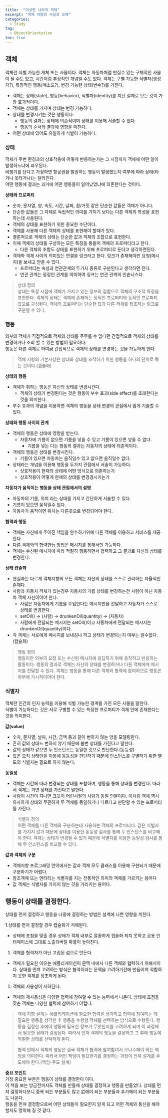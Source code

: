 ```yaml
---
title:  "이상한 나라의 객체"
excerpt: "객체 지향의 사실과 오해"
categories:
  - Study
tag:
  - ObjectOrientation
toc: true
---
```


## 객체 
객체란 식별 가능한 개체 또는 사물이다. 객체는 자동차처럼 만질수 있는 구체적인 사물이 될 수도 있고, 시간처럼 추상적인 개념일 수도 있다. 객체는 구별 가능한 식별자(생성자?), 특징적인 행동(메소드?), 변경 가능한 상태(변수?)를 가진다.

- 객체는 상태(state), 행동(behavior), 식별자(identity)를 지닌 실체로 보는 것이 가장 효과적이다.
- 객체는 상태를 가지며 상태는 변경 가능하다.
- 상태를 변경시키는 것은 행동이다.
  * 행동의 결과는 상태에 의존적이며 상태를 이용해 서술할 수 있다.
  * 행동의 순서와 결과에 영향을 미친다.
- 어떤 상태에 있어도 유일하게 식별이 가능하다.


### 상태
객체가 주변 환경과의 상호작용에 어떻게 반응하는가는 그 시점까지 객체에 어떤 일이 발생하느냐에 좌우된다.  
비행기를 탄다고 가정하면 항공권을 발권하는 행동이 발생했는지 여부에 따라 상태(타거나 못타거나)는 달라진다.   
어떤 행동에 결과는 과거에 어떤 행동들이 일어났었냐에 의존한다는 것이다.

**상태와 프로퍼티**
- 숫자, 문자열, 양, 속도, 시간, 날짜, 참/거짓 같은 단순한 값들은 객체가 아니다. 
- 단순한 값들은 그 자체로 독립적인 의미를 가지기 보다는 다른 객체의 특성을 표현하는데 사용된다.
- 객체의 상태를 표현하기 위한 중요한 수단이다.
- 객체를 사용해 다른 객체의 상태를 표현해야 할때가 있다.
- 결론적으로 객체의 상태는 단순한 값과 객체의 조합으로 표현한다.
- 이때 객체의 상태를 구성하는 모든 특징을 통들어 객체의 프로퍼티라고 한다.
  * 다른 객체의 조합도 상태를 표현하기 위해 프로퍼티로 둔다고 생각하면된다.
- 객체와 객체 사이의 의미있는 연결을 링크라고 한다. 링크가 존재해야만 요청(메시지)을 보내고 받을 수 있다.
  * 프로퍼티는 속성과 연관관계의 두가지 종류로 구분된다고 생각하면 된다.
  * 연관 관계는 정정인 관계를 의미하여 링크는 연관 관계의 인슽너스다.

>상태 정의  
>상태는 특정 시점에 객체가 가지고 있는 정보의 집합으로 객체의 구조적 특징을 표현한다. 객체의 상태는 객체에 존재하는 정적인 프로퍼티와 동적인 프로퍼티 값으로 구성된다. 객체의 프로퍼티는 단순한 값과 다른 객체를 참조하는 링크로 구분할 수 있다.


### 행동
외부의 객체가 직접적으로 객체의 상태를 주무를 수 없다면 간접적으로 객체의 상태를 변경하거나 조회 할 수 있는 방법이 필요하다.  
행동은 다른 객체로 하여금 간접적으로 객체의 상태를 변경하는 것을 가능하게 한다.

>객체 지향의 기본사상은 상태와 상태를 조작하기 위한 행동을 하나의 단위로 묶는 것이다.(캡슐화)

**상태와 행동**  
- 객체가 취하는 행동은 자신의 상태를 변경시킨다.
  * 객체의 상태가 변경된다는 것은 행동이 부수 효과(side effect)를 초래한다는 것을 의미한다.
- 부수 효과의 개념을 이용하면 객체의 행동을 상태 변경의 관점에서 쉽게 기술할 수 있다.


**상태와 행동 사이의 관계**
- 객체의 행동은 상태에 영향을 받는다.
  * 자동차에 기름이 없으면 기름을 넣을 수 있고 기름이 있으면 넣을 수 없다.
    * 기름을 넣는 다는 행동의 결과는 자동차의 상태에 의존적이다.
- 객체의 행동은 상태를 변경시킨다.
  * 기름이 있으면 자동차는 움직일수 있고 없으면 움직일수 없다.
- 상태라는 개념을 이용해 행동을 두가지 관점에서 서술이 가능하다.
  * 상호작용이 현재의 상태에 어떤 방식으로 의존하는가
  * 상호작용이 어떻게 현재의 상태를 변경경시키는가

**자동차가 움직이는 행동을 상태 관점에서의 설명**
- 자동차의 기름, 위치 라는 상태를 가지고 간단하게 서술할 수 있다.
- 기름이 있으면 움직일수 있다.
- 자동차가 움직이면 위치는 다른곳으로 변경되어야 한다.

**협력과 행동**
- 객체는 자신에게 주어진 책임을 완수하기위해 다른 객체를 이용하고 서비스를 제공한다.
- 다른 객체와의 협력한늡 방법은 메시지를 통해서만 가능하다.
- 객체는 수신된 메시지에 따라 적절히 행동하면서 협력하고 그 결과로 자신의 상태를 변경한다.

**상태 캡슐화**
- 현실과는 다르게 객체지향의 모든 객체는 자신의 상태를 스스로 관리하는 자율적인 존재다.
- 사람과 자동차 객체가 있는경우 자동차의 기름 상태를 변경하는건 사람이 아닌 자동차 객체 자신이어야 한다.
  * 사람은 자동차에게 기름을 주입한다는 메시지만을 전달하고 자동차가 스스로 상태를 변경한다.
  * setOil() -> (사람) -> drunkenOil(quantity) -> (자동차)
  * 사람에게 전달되는 메시지는 setOil()이고 자동차에게 전달되는 메시지는 drunkenOil(quantity)이다.
- 각 객체는 서로에게 메시지를 보내김나 하고 상태가 변경되는지 여부는 알수없다.(캡슐화)

>행동 정의  
>행동이란 외부의 요청 또는 수신된 메시지에 응답하기 위해 동작하고 반응하는 활동이다. 행동의 결과로 객체는 자신의 상태를 변경하거나 다른 객체에게 메시지를 전달할 수 있다. 객체는 행동을 통해 다른 객체와 협력에 참여하므로 행동은 외부에 가시적이어야 한다.


### 식별자
객체란 인간의 인지 능력을 이용해 식별 가능한 경계를 가진 모든 사물을 말한다.  
식별이 가능하다는 것은 서로 구별할 수 있는 특정한 프로퍼티가 객체 안에 존재한다는 것을 의미한다.  


**값(value)**
- 숫자, 문자열, 날짜, 시간, 금액 등과 같이 변하지 않는 양을 모델링한다.
- 흔히 값의 상태느 변하지 않기 때문에 불변 상태를 가진다고 말한다.
- 값의 상태가 같으면 두 인스턴스는 동일한 것으로 판단한다.(동등성)
- 값은 오직 상태만을 이용해 동등성을 판단하기 때문에 인스턴스를 구별하기 위한 별도의 식별자는 필요로 하지 않는다.

**동일성**
- 객체는 시간에 따라 변경되는 상태를 포함하며, 행동을 통해 상태를 변경한다. 따라서 객체는 가변 상태를 가진다고 말한다.
- 사람이 시간이 지나면 크듯이 어린시절의 사람과 동일 인물이다. 이처럼 객체 역시 유사하게 상태와 무관하게 두 객체를 동일하거나 다르다고 판단할 수 있는 프로퍼티를 가진다.

>식별자 정의  
>어떤 객체를 다른 객체와 구분하는데 사용하는 객체의 프로퍼티다. 값은 식별자를 가지지 않기 때문에 상태를 이용한 동등성 검사를 통해 두 인스턴스를 비교해야 한다. 객체는 상태가 변경될 수 있기 때문에 식별자를 이용한 동일성 검사를 통해 두 인스턴스를 비교할 수 있다.

**값과 객체의 구분**
- 객체지향 프로그래밍 언어에서는 값과 객체 모두 클래스를 이용해 구현되기 때문에 구분하기가 어렵다. 
- 참조객체 또는 엔티티는 식별자를 지는 전통적인 의미의 객체를 가르키는 용어다
- 값 객체는 식별자를 가지지 않는 갓을 가리키는 용어다.


## 행동이 상태를 결정한다.
상태를 먼저 결정하고 행동을 나중에 결정하는 방법은 설계에 나쁜 영향을 끼친다.

1.상태를 먼저 결정할 경우 캡슐화가 저해된다.
  * 상태에 초첨을 맞출 경우 상태가 객체 내부로 깔끔하게 캡슐화 되지 못하고 공용 인터페이스에 그대로 노출되버릴 확률이 높아진다.
1. 객체를 협력자가 아닌 고립된 섬으로 만든다.
  * 객체가 필요한 이유는 애플리케이션이 문맥 내에서 다른 객체와 협력하기 위해서이다. 상태를 먼져 고려하는 방식은 협력이라는 문맥을 고려하기전에 만들어져 적합하지 못한 객체를 장초하게 된다.
1. 객체의 사용성이 저하된다.
  * 객체의 재사용성은 다양한 협력에 참여할 수 있는 능력에서 나온다. 상태에 초점을 맞춘 객체는 다양한 협력에 참여하기 어렵다.

>객체 지향 설계는 애플리케이션에 필요한 협력을 생각하고 협력에 참여하는 데 필요한 행동을 생각한 후 행동을 수행할 객체를 선택하는 방식으로 수행된다. 행동을 결정한 후에야 행동에 필요한 정보가 무엇인지를 고려하게 되며 이 과정에서 필요한 상태가 결정된다. 따라서 먼저 객체의 행동을 결정하고 그 후에 행동에 적절한 상태를 선택하게 된다.
>  
>협력 안에서 객체의 행동은 결국 객체가 협력에 참여함녀서 오나수해야 하는 책임을 의미한다. 따라서 어떤 책임이 필요한가를 결정하는 과정이 전체 설계를 주도해야 한다.(책임-주도 설계)

**중요 포인트**  
가장 중요한 부분은 행동이 상태를 결정한다 이다.  
이 책을 보는 방금전까지도 객체를 만들때 상태를 결정하고 행동을 만들었다. 상태를 먼져 결정하다보니 중복 되는 부분들도 많고 없애야 되는 부분들과 추가해야 되는 부분들도 나온다.  
행동을 먼져 결정함으로써 어떤 상태들이 필요한지 알게 되고 어떤 객체와 통신을 해야 할지도 명학해 질 것 같다.
